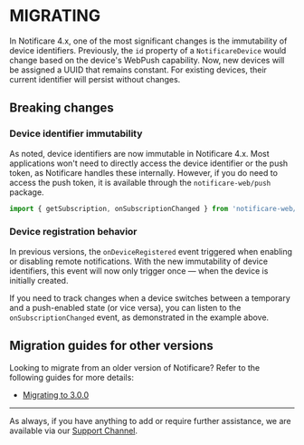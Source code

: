 # MIGRATING

In Notificare 4.x, one of the most significant changes is the immutability of device identifiers. Previously, the `id` property of a `NotificareDevice` would change based on the device's WebPush capability. Now, new devices will be assigned a UUID that remains constant. For existing devices, their current identifier will persist without changes.

## Breaking changes

### Device identifier immutability

As noted, device identifiers are now immutable in Notificare 4.x. Most applications won't need to directly access the device identifier or the push token, as Notificare handles these internally. However, if you do need to access the push token, it is available through the `notificare-web/push` package.

```javascript
import { getSubscription, onSubscriptionChanged } from 'notificare-web/push';
```

### Device registration behavior

In previous versions, the `onDeviceRegistered` event triggered when enabling or disabling remote notifications. With the new immutability of device identifiers, this event will now only trigger once — when the device is initially created.

If you need to track changes when a device switches between a temporary and a push-enabled state (or vice versa), you can listen to the `onSubscriptionChanged` event, as demonstrated in the example above.

## Migration guides for other versions

Looking to migrate from an older version of Notificare? Refer to the following guides for more details:

- [Migrating to 3.0.0](./MIGRATION-3.0.md)

---

As always, if you have anything to add or require further assistance, we are available via our [Support Channel](mailto:support@notifica.re).
